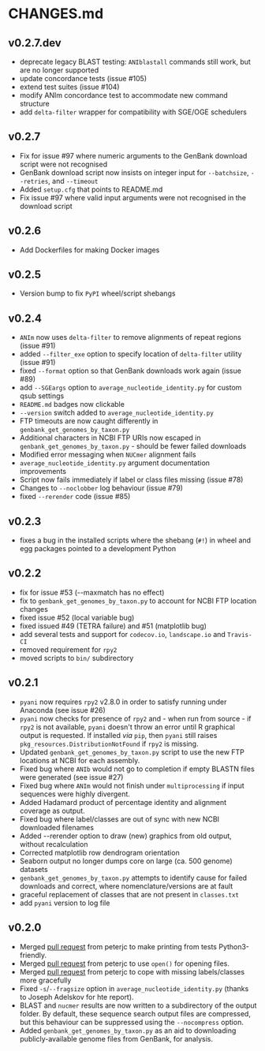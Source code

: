 # CHANGES.md

## v0.2.7.dev

* deprecate legacy BLAST testing: `ANIblastall` commands still work, but are no longer supported
* update concordance tests (issue #105)
* extend test suites (issue #104)
* modify ANIm concordance test to accommodate new command structure
* add `delta-filter` wrapper for compatibility with SGE/OGE schedulers

## v0.2.7

* Fix for issue #97 where numeric arguments to the GenBank download script were not recognised
* GenBank download script now insists on integer input for `--batchsize`, `--retries`, and `--timeout`
* Added `setup.cfg` that points to README.md
* Fix issue #97 where valid input arguments were not recognised in the download script

## v0.2.6

* Add Dockerfiles for making Docker images

## v0.2.5

* Version bump to fix `PyPI` wheel/script shebangs

## v0.2.4

* `ANIm` now uses `delta-filter` to remove alignments of repeat regions (issue #91)
* added `--filter_exe` option to specify location of `delta-filter` utility (issue #91)
* fixed `--format` option so that GenBank downloads work again (issue #89)
* add `--SGEargs` option to `average_nucleotide_identity.py` for custom qsub settings
* `README.md` badges now clickable
* `--version` switch added to `average_nucleotide_identity.py`
* FTP timeouts are now caught differently in `genbank_get_genomes_by_taxon.py`
* Additional characters in NCBI FTP URIs now escaped in `genbank_get_genomes_by_taxon.py` - should be fewer failed downloads
* Modified error messaging when `NUCmer` alignment fails
* `average_nucleotide_identity.py` argument documentation improvements
* Script now fails immediately if label or class files missing (issue #78)
* Changes to `--noclobber` log behaviour (issue #79)
* fixed `--rerender` code (issue #85)


## v0.2.3
* fixes a bug in the installed scripts where the shebang (`#!`) in wheel and egg packages pointed to a development Python

## v0.2.2

* fix for issue #53 (--maxmatch has no effect)
* fix to `genbank_get_genomes_by_taxon.py` to account for NCBI FTP location changes
* fixed issue #52 (local variable bug)
* fixed issued #49 (TETRA failure) and #51 (matplotlib bug)
* add several tests and support for `codecov.io`, `landscape.io` and `Travis-CI`
* removed requirement for `rpy2`
* moved scripts to `bin/` subdirectory


## v0.2.1

* `pyani` now requires `rpy2` v2.8.0 in order to satisfy running under Anaconda (see issue #26)
* `pyani` now checks for presence of `rpy2` and - when run from source - if `rpy2` is not available, `pyani` doesn't throw an error until R graphical output is requested. If installed *via* `pip`, then `pyani` still raises `pkg_resources.DistributionNotFound` if `rpy2` is missing.
* Updated `genbank_get_genomes_by_taxon.py` script to use the new FTP locations at NCBI for each assembly.
* Fixed bug where `ANIb` would not go to completion if empty BLASTN files were generated (see issue #27)
* Fixed bug where `ANIm` would not finish under `multiprocessing` if input sequences were highly divergent.
* Added Hadamard product of percentage identity and alignment coverage as output.
* Fixed bug where label/classes are out of sync with new NCBI downloaded filenames
* Added --rerender option to draw (new) graphics from old output, without recalculation
* Corrected matplotlib row dendrogram orientation
* Seaborn output no longer dumps core on large (ca. 500 genome) datasets
* `genbank_get_genomes_by_taxon.py` attempts to identify cause for failed downloads and correct, where nomenclature/versions are at fault
* graceful replacement of classes that are not present in `classes.txt`
* add `pyani` version to log file

## v0.2.0

* Merged [pull request](https://github.com/widdowquinn/pyani/pull/17) from peterjc to make printing from tests Python3-friendly.
* Merged [pull request](https://github.com/widdowquinn/pyani/pull/21) from peterjc to use `open()` for opening files.
* Merged [pull request](https://github.com/widdowquinn/pyani/pull/24) from peterjc to cope with missing labels/classes more gracefully
* Fixed `-s`/`--fragsize` option in `average_nucleotide_identity.py` (thanks to Joseph Adelskov for hte report).
* BLAST and `nucmer` results are now written to a subdirectory of the output folder. By default, these sequence search output files are compressed, but this behaviour can be suppressed using the `--nocompress` option.
* Added `genbank_get_genomes_by_taxon.py` as an aid to downloading publicly-available genome files from GenBank, for analysis.
